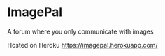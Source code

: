 # ImagePal
A forum where you only communicate with images

Hosted on Heroku
https://imagepal.herokuapp.com/

